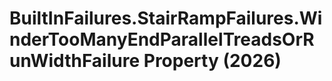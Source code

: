 # BuiltInFailures.StairRampFailures.WinderTooManyEndParallelTreadsOrRunWidthFailure Property (2026)

﻿